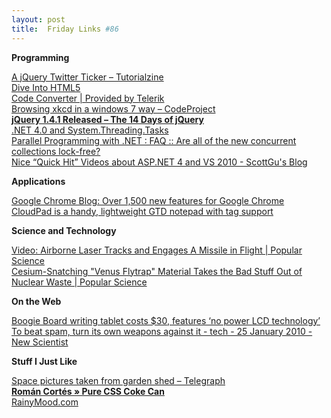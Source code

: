 ```yaml
---
layout: post
title:  Friday Links #86
---
```

**Programming**

[A jQuery Twitter Ticker – Tutorialzine](http://tutorialzine.com/2009/10/jquery-twitter-ticker/)   
[Dive Into HTML5 ](http://diveintohtml5.org/)   
[Code Converter | Provided by Telerik](http://converter.telerik.com/)   
[Browsing xkcd in a windows 7 way – CodeProject ](http://www.codeproject.com/KB/cs/xkcdBrowser.aspx)   
[**jQuery 1.4.1 Released – The 14 Days of jQuery**](http://jquery14.com/day-12/jquery-141-released)   
[.NET 4.0 and System.Threading.Tasks](http://www.codethinked.com/post/2010/01/25/NET-40-and-SystemThreadingTasks.aspx)   
[Parallel Programming with .NET : FAQ :: Are all of the new concurrent collections lock-free?](http://blogs.msdn.com/pfxteam/archive/2010/01/26/9953725.aspx)   
[Nice “Quick Hit” Videos about ASP.NET 4 and VS 2010 - ScottGu's Blog](http://weblogs.asp.net/scottgu/archive/2010/01/28/nice-quick-hit-videos-about-asp-net-4-and-vs-2010.aspx)

**Applications**

[Google Chrome Blog: Over 1,500 new features for Google Chrome](http://chrome.blogspot.com/2010/01/over-1500-new-features-for-google.html)   
[CloudPad is a handy, lightweight GTD notepad with tag support](http://www.downloadsquad.com/2010/01/29/cloudpad-free-note-task-gtd-app-windows-tag-support/)

**Science and Technology**

[Video: Airborne Laser Tracks and Engages A Missile in Flight | Popular Science](http://www.popsci.com/technology/article/2010-01/video-airborne-laser-tracks-engages-missile-flight)   
[Cesium-Snatching "Venus Flytrap" Material Takes the Bad Stuff Out of Nuclear Waste | Popular Science](http://www.popsci.com/science/article/2010-01/cesium-snatching-venus-flytrap-material-takes-bad-stuff-out-nuke-waste)

**On the Web**

[Boogie Board writing tablet costs $30, features ‘no power LCD technology’](http://www.crunchgear.com/2010/01/22/boogie-board-writing-tablet-costs-30-features-no-power-lcd-technology/)   
[To beat spam, turn its own weapons against it - tech - 25 January 2010 - New Scientist](http://www.newscientist.com/article/mg20527446.000-to-beat-spam-turn-its-own-weapons-against-it.html?haasFormId=46aa9eea-8158-4b87-8d70-3994c2a1bd64&haasPage=0)

**Stuff I Just Like**

[Space pictures taken from garden shed – Telegraph](http://www.telegraph.co.uk/science/space/7042005/Space-pictures-taken-from-garden-shed.html)   
[**Román Cortés » Pure CSS Coke Can** ](http://www.romancortes.com/blog/pure-css-coke-can/)   
[RainyMood.com ](http://www.rainymood.com/)
